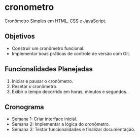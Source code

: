 # cronometro 
Cronômetro Simples em HTML, CSS e JavaScript.  

## Objetivos  
- Construir um cronômetro funcional.  
- Implementar boas práticas de controle de versão com Git.  

## Funcionalidades Planejadas  
1. Iniciar e pausar o cronômetro.  
2. Resetar o cronômetro.  
3. Exibir o tempo decorrido em horas, minutos e segundos.  

## Cronograma  
- Semana 1: Criar interface inicial.  
- Semana 2: Implementar a lógica do cronômetro.  
- Semana 3: Testar funcionalidades e finalizar documentação.  

